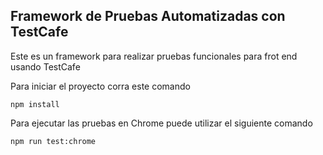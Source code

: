 

## Framework de Pruebas Automatizadas con TestCafe

Este es un framework para realizar pruebas funcionales para frot end usando TestCafe

Para iniciar el proyecto corra este comando

```
npm install
```

Para ejecutar las pruebas en Chrome puede utilizar el siguiente comando

```
npm run test:chrome
```